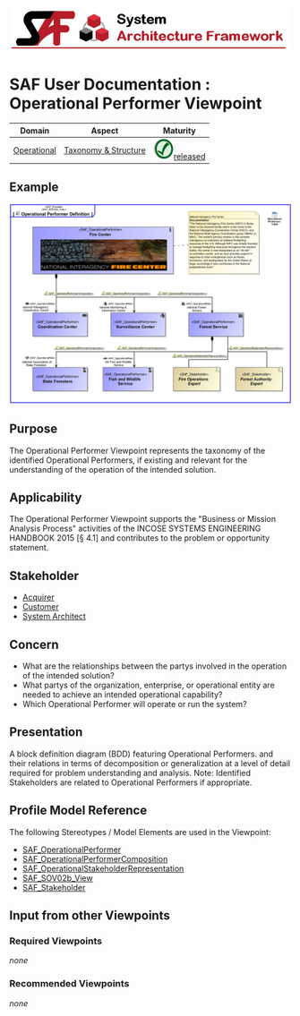 ![System Architecture Framework](../diagrams/Banner_SAF.png)
# SAF User Documentation : Operational Performer Viewpoint
|**Domain**|**Aspect**|**Maturity**|
| --- | --- | --- |
|[Operational](../domains.md#Domain-Operational)|[Taxonomy & Structure](../aspects.md#Aspect-Taxonomy-&-Structure)|![Released](../diagrams/Symbol_confirmed.svg.png )[released](../using-saf/maturity.md#released)|
## Example
![Operational Performer Definition](../diagrams/Operational-Performer-Definition.svg)
## Purpose
The Operational Performer Viewpoint represents the taxonomy of the identified Operational Performers, if existing and relevant for the understanding of the operation of the intended solution. 
## Applicability
The Operational Performer Viewpoint supports the "Business or Mission Analysis Process" activities of the INCOSE SYSTEMS ENGINEERING HANDBOOK 2015 [§ 4.1] and contributes to the problem or opportunity statement.
## Stakeholder
* [Acquirer](../stakeholders.md#Acquirer)
* [Customer](../stakeholders.md#Customer)
* [System Architect](../stakeholders.md#System-Architect)
## Concern
* What are the relationships between the partys involved in the operation of the intended solution?
* What partys of the organization, enterprise, or operational entity are needed to achieve an intended operational capability?
* Which Operational Performer will operate or run the system?
## Presentation
A block definition diagram (BDD) featuring Operational Performers. and their relations in terms of decomposition or generalization at a level of detail required for problem understanding and analysis. 
Note: Identified Stakeholders are related to Operational Performers if appropriate.

## Profile Model Reference
The following Stereotypes / Model Elements are used in the Viewpoint:
* [SAF_OperationalPerformer](../stereotypes.md#SAF_OperationalPerformer)
* [SAF_OperationalPerformerComposition](../stereotypes.md#SAF_OperationalPerformerComposition)
* [SAF_OperationalStakeholderRepresentation](../stereotypes.md#SAF_OperationalStakeholderRepresentation)
* [SAF_SOV02b_View](../stereotypes.md#SAF_SOV02b_View)
* [SAF_Stakeholder](../stereotypes.md#SAF_Stakeholder)
## Input from other Viewpoints
### Required Viewpoints
*none*
### Recommended Viewpoints
*none*
